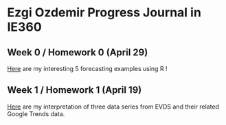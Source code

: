 
# Ezgi Ozdemir Progress Journal in IE360

## Week 0 / Homework 0 (April 29)

[Here](files/IE360_Spring21_Homework0.html) are my interesting 5 forecasting examples using R !

## Week 1 / Homework 1 (April 19)

[Here](files/HW1/IE360_HW1.html) are my interpretation of three data series from EVDS and their 
related Google Trends data.